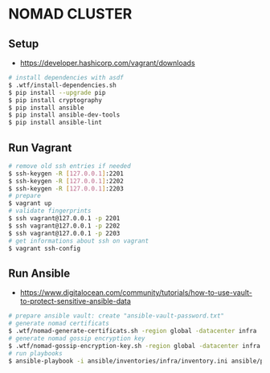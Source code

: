 # NOMAD CLUSTER

## Setup

* https://developer.hashicorp.com/vagrant/downloads

```sh
# install dependencies with asdf
$ .wtf/install-dependencies.sh
$ pip install --upgrade pip
$ pip install cryptography
$ pip install ansible
$ pip install ansible-dev-tools
$ pip install ansible-lint
```

## Run Vagrant

```sh
# remove old ssh entries if needed
$ ssh-keygen -R [127.0.0.1]:2201
$ ssh-keygen -R [127.0.0.1]:2202
$ ssh-keygen -R [127.0.0.1]:2203
# prepare
$ vagrant up
# validate fingerprints
$ ssh vagrant@127.0.0.1 -p 2201
$ ssh vagrant@127.0.0.1 -p 2202
$ ssh vagrant@127.0.0.1 -p 2203
# get informations about ssh on vagrant
$ vagrant ssh-config
```

## Run Ansible

* https://www.digitalocean.com/community/tutorials/how-to-use-vault-to-protect-sensitive-ansible-data

```sh
# prepare ansible vault: create "ansible-vault-password.txt"
# generate nomad certificats
$ .wtf/nomad-generate-certificats.sh -region global -datacenter infra
# generate nomad gossip encryption key
$ .wtf/nomad-gossip-encryption-key.sh -region global -datacenter infra
# run playbooks
$ ansible-playbook -i ansible/inventories/infra/inventory.ini ansible/playbook-infra.yml
```